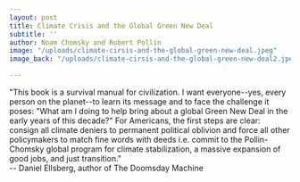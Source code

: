 ```yaml
---
layout: post
title: Climate Crisis and the Global Green New Deal
subtitle: ''
author: Noam Chomsky and Robert Pollin
image: "/uploads/climate-cirsis-and-the-global-green-new-deal.jpeg"
image_back: "/uploads/climate-cirsis-and-the-global-green-new-deal2.jpeg"

---
```

"This book is a survival manual for civilization. I want everyone--yes, every person on the planet--to learn its message and to face the challenge it poses: "What am I doing to help bring about a global Green New Deal in the early years of this decade?" For Americans, the first steps are clear: consign all climate deniers to permanent political oblivion and force all other policymakers to match fine words with deeds i.e. commit to the Pollin-Chomsky global program for climate stabilization, a massive expansion of good jobs, and just transition."  
\-- Daniel Ellsberg, author of The Doomsday Machine